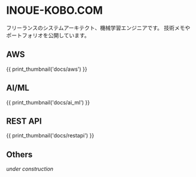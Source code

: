 # INOUE-KOBO.COM

フリーランスのシステムアーキテクト、機械学習エンジニアです。
技術メモやポートフォリオを公開しています。

## AWS

{{ print_thumbnail('docs/aws') }}

## AI/ML

{{ print_thumbnail('docs/ai_ml') }}

## REST API

{{ print_thumbnail('docs/restapi') }}

## Others

*under construction*